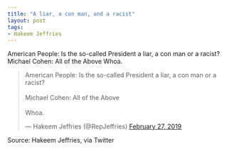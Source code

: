 ```yaml
---
title: "A liar, a con man, and a racist"
layout: post
tags:
- Hakeem Jeffries
---
```


American People: Is the so-called President a liar, a con man or a racist? Michael Cohen: All of the Above Whoa.

<blockquote class="twitter-tweet"><p lang="en" dir="ltr">American People: Is the so-called President a liar, a con man or a racist?<br><br>Michael Cohen: All of the Above <br><br>Whoa.</p>&mdash; Hakeem Jeffries (@RepJeffries) <a href="https://twitter.com/RepJeffries/status/1100784769992937472?ref_src=twsrc%5Etfw">February 27, 2019</a></blockquote> <script async src="https://platform.twitter.com/widgets.js" charset="utf-8"></script>

Source: Hakeem Jeffries, via Twitter
